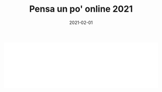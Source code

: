 ﻿---
layout: torneo
title:  "Pensa un po' online 2021"
date:   2021-02-01
---
<script>
  function resizeIframe(obj) {
    obj.style.height = obj.contentWindow.document.documentElement.scrollHeight + 'px';
  }
</script>
<iframe src="Grp1-Rd6.html" style="
    display: block;
    width: 100%;
    border: none;" frameborder="0" scrolling="no" onload="resizeIframe(this)"></iframe>